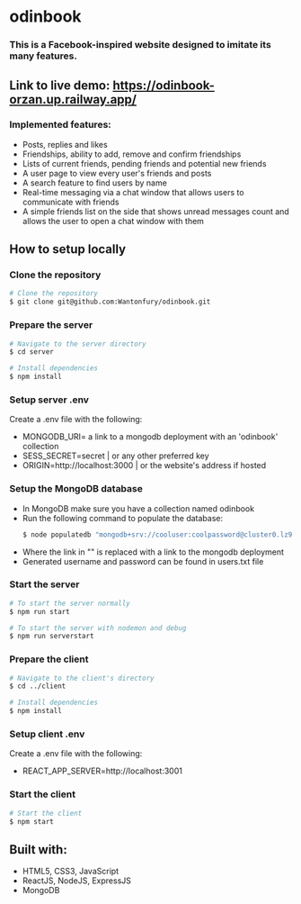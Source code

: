 # odinbook

### This is a Facebook-inspired website designed to imitate its many features.

## Link to live demo: https://odinbook-orzan.up.railway.app/

### Implemented features:
- Posts, replies and likes
- Friendships, ability to add, remove and confirm friendships
- Lists of current friends, pending friends and potential new friends
- A user page to view every user's friends and posts
- A search feature to find users by name
- Real-time messaging via a chat window that allows users to communicate with friends
- A simple friends list on the side that shows unread messages count and allows the user to open a chat window with them

## How to setup locally

### Clone the repository
```bash
# Clone the repository
$ git clone git@github.com:Wantonfury/odinbook.git
```

### Prepare the server
```bash
# Navigate to the server directory
$ cd server

# Install dependencies
$ npm install
```

### Setup server .env
Create a .env file with the following:
- MONGODB_URI= a link to a mongodb deployment with an 'odinbook' collection
- SESS_SECRET=secret | or any other preferred key
- ORIGIN=http://localhost:3000 | or the website's address if hosted

### Setup the MongoDB database
- In MongoDB make sure you have a collection named odinbook
- Run the following command to populate the database:
  ```bash
  $ node populatedb "mongodb+srv://cooluser:coolpassword@cluster0.lz91hw2.mongodb.net/odinbook?retryWrites=true&w=majority"
  ```
- Where the link in "" is replaced with a link to the mongodb deployment
- Generated username and password can be found in users.txt file

### Start the server
```bash
# To start the server normally
$ npm run start

# To start the server with nodemon and debug
$ npm run serverstart
```

### Prepare the client
```bash
# Navigate to the client's directory
$ cd ../client

# Install dependencies
$ npm install
```

### Setup client .env
Create a .env file with the following:
- REACT_APP_SERVER=http://localhost:3001

### Start the client
```bash
# Start the client
$ npm start
```

## Built with:
- HTML5, CSS3, JavaScript
- ReactJS, NodeJS, ExpressJS
- MongoDB